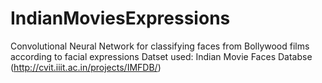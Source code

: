 # IndianMoviesExpressions
Convolutional Neural Network for classifying faces from Bollywood films according to facial expressions
Datset used: Indian Movie Faces Databse (http://cvit.iiit.ac.in/projects/IMFDB/)
